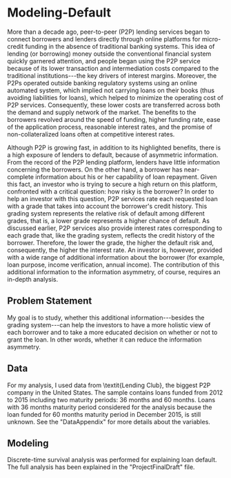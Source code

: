 # Modeling-Default
 
More than a decade ago, peer-to-peer (P2P) lending services began to connect borrowers and lenders directly through online platforms for micro-credit funding in the absence of traditional banking systems. This idea of lending (or borrowing) money outside the conventional financial system quickly garnered attention, and people began using the P2P service because of its lower transaction and intermediation costs compared to the traditional institutions---the key drivers of interest margins. Moreover, the P2Ps operated outside banking regulatory systems using an online automated system, which implied not carrying loans on their books (thus avoiding liabilities for loans), which helped to minimize the operating cost of P2P services. Consequently, these lower costs are transferred across both the demand and supply network of the market. The benefits to the borrowers revolved around the speed of funding, higher funding rate, ease of the application process, reasonable interest rates, and the promise of non-collateralized loans often at competitive interest rates.
 
 
Although P2P is growing fast, in addition to its highlighted benefits, there is a high exposure of lenders to default, because of asymmetric information. From the record of the P2P lending platform, lenders have little information concerning the borrowers. On the other hand, a borrower has near-complete information about his or her capability of loan repayment.  Given this fact, an investor who is trying to secure a high return on this platform, confronted with a critical question: how risky is the borrower?
 In order to help an investor with this question, P2P services rate each requested loan with a grade that takes into account the borrower's credit history. This grading system represents the relative risk of default among different grades, that is, a lower grade represents a higher chance of default. As discussed earlier, P2P services also provide interest rates corresponding to each grade that, like the grading system, reflects the credit history of the borrower. Therefore, the lower the grade, the higher the default risk and, consequently, the higher the interest rate. An investor is, however, provided with a wide range of additional information about the borrower (for example, loan purpose, income verification, annual income). The contribution of this additional information to the information asymmetry, of course, requires an in-depth analysis. 
 
 ## Problem Statement
 My goal is to study, whether this additional information---besides the grading system---can help the investors to have a more holistic view of each borrower and to take a more educated decision on whether or not to grant the loan. In other words, whether it can reduce the information asymmetry.
 
 ## Data 
 For my analysis, I used data from \textit{Lending Club}, the biggest P2P company in the United States. The sample contains loans funded from 2012 to 2015 including two maturity periods: 36 months and 60 months. Loans with 36 months maturity period considered for the analysis because the loan funded for 60 months maturity period in December 2015, is still unknown. See the "DataAppendix" for more details about the variables.
  
 ## Modeling
 Discrete-time survival analysis was performed for explaining loan default. The full analysis has been explained in the "ProjectFinalDraft" file.
